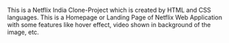 This is a Netflix India Clone-Project which is created by HTML and CSS languages. This is a Homepage or Landing Page of Netflix Web Application with some features like hover effect, video shown in background of the image, etc.
